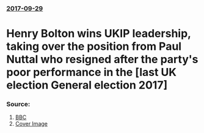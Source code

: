 ### [2017-09-29](/news/2017/09/29/index.md)

# Henry Bolton wins UKIP leadership, taking over the position from Paul Nuttal who resigned after the party's poor performance in the [last UK election General election 2017] 




### Source:

1. [BBC](http://www.bbc.co.uk/news/uk-politics-41447568)
1. [Cover Image](https://ichef-1.bbci.co.uk/news/1024/cpsprodpb/E517/production/_98074685_mediaitem98074683.jpg)
